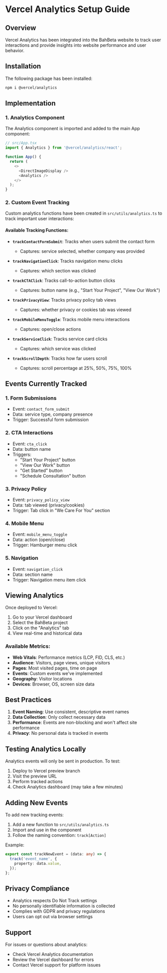 # Vercel Analytics Setup Guide

## Overview

Vercel Analytics has been integrated into the BahBeta website to track user interactions and provide insights into website performance and user behavior.

## Installation

The following package has been installed:
```bash
npm i @vercel/analytics
```

## Implementation

### 1. Analytics Component

The Analytics component is imported and added to the main App component:

```typescript
// src/App.tsx
import { Analytics } from '@vercel/analytics/react';

function App() {
  return (
    <>
      <DirectImageDisplay />
      <Analytics />
    </>
  );
}
```

### 2. Custom Event Tracking

Custom analytics functions have been created in `src/utils/analytics.ts` to track important user interactions:

#### Available Tracking Functions:

- **`trackContactFormSubmit`**: Tracks when users submit the contact form
  - Captures: service selected, whether company was provided
  
- **`trackNavigationClick`**: Tracks navigation menu clicks
  - Captures: which section was clicked
  
- **`trackCTAClick`**: Tracks call-to-action button clicks
  - Captures: button name (e.g., "Start Your Project", "View Our Work")
  
- **`trackPrivacyView`**: Tracks privacy policy tab views
  - Captures: whether privacy or cookies tab was viewed
  
- **`trackMobileMenuToggle`**: Tracks mobile menu interactions
  - Captures: open/close actions
  
- **`trackServiceClick`**: Tracks service card clicks
  - Captures: which service was clicked
  
- **`trackScrollDepth`**: Tracks how far users scroll
  - Captures: scroll percentage at 25%, 50%, 75%, 100%

## Events Currently Tracked

### 1. Form Submissions
- Event: `contact_form_submit`
- Data: service type, company presence
- Trigger: Successful form submission

### 2. CTA Interactions
- Event: `cta_click`
- Data: button name
- Triggers:
  - "Start Your Project" button
  - "View Our Work" button
  - "Get Started" button
  - "Schedule Consultation" button

### 3. Privacy Policy
- Event: `privacy_policy_view`
- Data: tab viewed (privacy/cookies)
- Trigger: Tab click in "We Care For You" section

### 4. Mobile Menu
- Event: `mobile_menu_toggle`
- Data: action (open/close)
- Trigger: Hamburger menu click

### 5. Navigation
- Event: `navigation_click`
- Data: section name
- Trigger: Navigation menu item click

## Viewing Analytics

Once deployed to Vercel:

1. Go to your Vercel dashboard
2. Select the BahBeta project
3. Click on the "Analytics" tab
4. View real-time and historical data

### Available Metrics:

- **Web Vitals**: Performance metrics (LCP, FID, CLS, etc.)
- **Audience**: Visitors, page views, unique visitors
- **Pages**: Most visited pages, time on page
- **Events**: Custom events we've implemented
- **Geography**: Visitor locations
- **Devices**: Browser, OS, screen size data

## Best Practices

1. **Event Naming**: Use consistent, descriptive event names
2. **Data Collection**: Only collect necessary data
3. **Performance**: Events are non-blocking and won't affect site performance
4. **Privacy**: No personal data is tracked in events

## Testing Analytics Locally

Analytics events will only be sent in production. To test:

1. Deploy to Vercel preview branch
2. Visit the preview URL
3. Perform tracked actions
4. Check Analytics dashboard (may take a few minutes)

## Adding New Events

To add new tracking events:

1. Add a new function to `src/utils/analytics.ts`
2. Import and use in the component
3. Follow the naming convention: `track[Action]`

Example:
```typescript
export const trackNewEvent = (data: any) => {
  track('event_name', {
    property: data.value,
  });
};
```

## Privacy Compliance

- Analytics respects Do Not Track settings
- No personally identifiable information is collected
- Complies with GDPR and privacy regulations
- Users can opt out via browser settings

## Support

For issues or questions about analytics:
- Check Vercel Analytics documentation
- Review the Vercel dashboard for errors
- Contact Vercel support for platform issues
